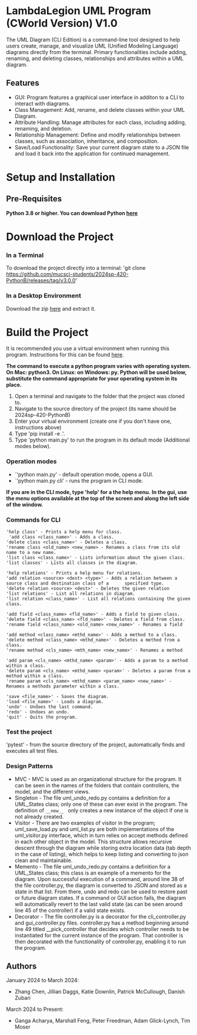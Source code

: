# LambdaLegion UML Program (CWorld Version) V1.0
The UML Diagram (CLI Edition) is a command-line tool
designed to help users create, manage, and visualize
UML (Unified Modeling Language) diagrams directly from the terminal.
Primary functionalities include adding, renaming,
and deleting classes, relationships and attributes 
within a UML diagram.

## Features
* GUI: Program features a graphical user interface in additon to a CLI to interact with diagrams. 
* Class Management: Add, rename, and delete classes within your UML Diagram.
* Attribute Handling: Manage attributes for each class, including adding, renaming, and deletion.
* Relationship Management: Define and modify relationships between classes, such as association, inheritance, and composition.
* Save/Load Functionality: Save your current diagram state to a JSON file and load it back into the application for continued management.

# Setup and Installation

## Pre-Requisites
<B>Python 3.8 or higher. You can download Python [here](https://www.python.org/downloads/)</B>

# Download the Project

### In a Terminal
To download the project directly into a terminal:
'git clone https://github.com/mucsci-students/2024sp-420-PythonB/releases/tag/v3.0.0'

### In a Desktop Environment
Download the zip [here](https://github.com/mucsci-students/2024sp-420-PythonB/releases/tag/v3.0.0) and extract it.

# Build the Project

It is recommended you use a virtual environment when running this program. Instructions for this can be found [here](https://docs.python.org/3/library/venv.html).

**The command to execute a python program varies with operating system. On Mac: python3. On Linux: on Windows: py. Python will be used below, substitute the command appropriate for your operating system in its place.**

<ol>
<li> Open a terminal and navigate to the folder that the project was cloned to. 
<li> Navigate to the source directory of the project (its name should be 2024sp-420-PythonB)
<li> Enter your virtual environment (create one if you don't have one, instructions above)
<li> Type 'pip install -e .'.
<li> Type 'python main.py' to run the program in its default mode (Additional modes below).
</ol>

### Operation modes
- `'python main.py'       - default operation mode, opens a GUI.
- `'python main.py cli'   - runs the program in CLI mode.

**If you are in the CLI mode, type 'help' for a the help menu.**
**In the gui, use the menu options available at the top of the screen and along the left side of the window.**
### Commands for CLI
`` 'help class' - Prints a help menu for class. `` <br>
`` 'add class <class_name>' - Adds a class.`` <br>
`` 'delete class <class_name>' - Deletes a class. `` <br>
`` 'rename class <old_name> <new_name> - Renames a class from its old name to a new name. `` <br>
`` 'list class <class_name>' - Lists information about the given class. `` <br>
`` 'list classes' - Lists all classes in the diagram. `` <br>

`` 'help relations' - Prints a help menu for relations. `` <br>
`` 'add relation <source> <dest> <type>' - Adds a relation between a source class and destination class of a      specified type. `` <br>
`` 'delete relation <source> <dest>' - Deletes the given relation `` <br>
`` 'list relations' - List all relations in diagram. `` <br>
`` 'list relation <class_name>' - List all relations containing the given class. `` <br>

`` 'add field <class_name> <fld_name>' - Adds a field to given class. `` <br>
`` 'delete field <class_name> <fld_name>' - Deletes a field from class. `` <br>
`` 'rename field <class_name> <old_name> <new_name>' - Renames a field `` <br>

`` 'add method <class_name> <mthd_name>' - Adds a method to a class. `` <br>
`` 'delete method <class_name> <mthd_name>' - Deletes a method from a class. `` <br>
`` 'rename method <cls_name> <mth_name> <new_name>' - Renames a method `` <br>

`` 'add param <cls_name> <mthd_name> <param>' - Adds a param to a method within a class. `` <br>
`` 'delete param <cls_name> <mthd_name> <param>' - Deletes a param from a method within a class. `` <br>
`` 'rename param <cls_name> <mthd_name> <param_name> <new_name>' - Renames a methods parameter within a class. `` <br>

`` 'save <file_name>' - Saves the diagram. `` <br>
`` 'load <file_name>' - Loads a diagram. `` <br>
`` 'undo' - Undoes the last command. `` <br>
`` 'redo' - Undoes an undo. `` <br>
`` 'quit' - Quits the program. `` <br>

### Test the project
'pytest'  - from the source directory of the project, automatically finds and executes all test files.

### Design Patterns
- MVC       - MVC is used as an organizational structure for the program. It can be seen in the names of the folders that contain controllers, the model, and the different views. 
- Singleton - The file uml_undo_redo.py contains a definition for a UML_States class; only one of these can ever exist in the program. The definition of ``__new__ `` only creates a new instance of the object if one is not already created. 
- Visitor   - There are two examples of visitor in the program; uml_save_load.py and uml_list.py are both implementations of the uml_visitor.py interface, which in turn relies on accept methods defined in each other object in the model. This structure allows recursive descent through the diagram while storing extra location data (tab depth in the case of listing), which helps to keep listing and converting to json clean and maintainable. 
- Memento   - The file uml_undo_redo.py contains a definition for a UML_States class; this class is an example of a memento for the diagram. Upon successful execution of a command, around line 38 of the file controller.py, the diagram is converted to JSON and stored as a state in that list. From there, undo and redo can be used to restore past or future diagram states. If a command or GUI action fails, the diagram will automatically revert to the last valid state (as can be seen around line 45 of the controller) if a valid state exists. 
- Decorator - The file controller.py is a decorator for the cli_controller.py and gui_controller.py files. controller.py has a method beginning around line 49 titled __pick_controller that decides which controller needs to be instantiated for the current instance of the program. That controller is then decorated with the functionality of controller.py, enabling it to run the program. 
## Authors
January 2024 to March 2024:
- Zhang Chen, Jillian Daggs, Katie Downlin, Patrick McCullough, Danish Zubari 

March 2024 to Present: 
- Ganga Acharya, Marshall Feng, Peter Freedman, Adam Glick-Lynch, Tim Moser